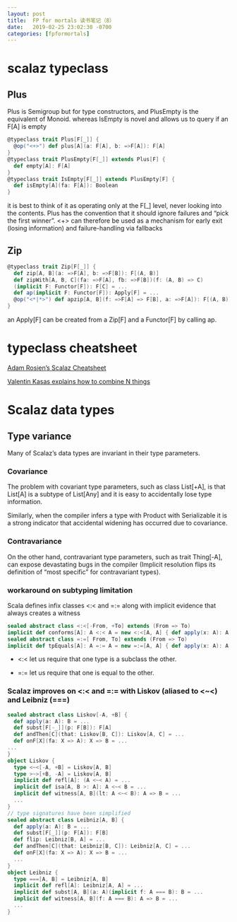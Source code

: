 ```yaml
---
layout: post
title:  FP for mortals 读书笔记（8）
date:   2019-02-25 23:02:30 -0700
categories: [fpformortals]
---
```

# scalaz typeclass
## Plus
Plus is Semigroup but for type constructors, and PlusEmpty is the equivalent of Monoid. whereas IsEmpty is novel and allows us to query if an F\[A\] is empty
```scala
@typeclass trait Plus[F[_]] {
  @op("<+>") def plus[A](a: F[A], b: =>F[A]): F[A]
}
@typeclass trait PlusEmpty[F[_]] extends Plus[F] {
  def empty[A]: F[A]
}
@typeclass trait IsEmpty[F[_]] extends PlusEmpty[F] {
  def isEmpty[A](fa: F[A]): Boolean
}
```

it is best to think of it as operating only at the F\[_\] level, never looking into the contents. 
Plus has the convention that it should ignore failures and “pick the first winner”. 
<+> can therefore be used as a mechanism for early exit (losing information) and failure-handling via fallbacks

## Zip
```scala
@typeclass trait Zip[F[_]] {
  def zip[A, B](a: =>F[A], b: =>F[B]): F[(A, B)]
  def zipWith[A, B, C](fa: =>F[A], fb: =>F[B])(f: (A, B) => C)
  (implicit F: Functor[F]): F[C] = ...
  def ap(implicit F: Functor[F]): Apply[F] = ...
  @op("<*|*>") def apzip[A, B](f: =>F[A] => F[B], a: =>F[A]): F[(A, B)] = ...
}
```
an Apply\[F\] can be created from a Zip\[F\] and a Functor\[F\] by calling ap.

# typeclass cheatsheet
[Adam Rosien’s Scalaz Cheatsheet](http://arosien.github.io/scalaz-cheatsheets/typeclasses.pdf)

[Valentin Kasas explains how to combine N things](https://twitter.com/ValentinKasas/status/879414703340081156)

# Scalaz data types
## Type variance
Many of Scalaz’s data types are invariant in their type parameters.

### Covariance
The problem with covariant type parameters, such as class List\[+A\], is that List\[A\] is a subtype of List\[Any\] and it is easy to accidentally lose type information.

Similarly, when the compiler infers a type with Product with Serializable it is a strong indicator that accidental widening has occurred due to covariance.
### Contravariance
On the other hand, contravariant type parameters, such as trait Thing\[-A\], can expose devastating bugs in the compiler (Implicit resolution flips its definition of “most specific” for contravariant types).
### workaround on subtyping limitation
Scala defines infix classes <:< and =:= along with implicit evidence that always creates a witness
```scala
sealed abstract class <:<[-From, +To] extends (From => To)
implicit def conforms[A]: A <:< A = new <:<[A, A] { def apply(x: A): A = x }
sealed abstract class =:=[ From, To] extends (From => To)
implicit def tpEquals[A]: A =:= A = new =:=[A, A] { def apply(x: A): A = x }
```

+ <:< let us require that one type is a subclass the other.

+ =:= let us require that one is equal to the other.

### Scalaz improves on <:< and =:= with Liskov (aliased to <~<) and Leibniz (===)
```scala
sealed abstract class Liskov[-A, +B] {
  def apply(a: A): B = ...
  def subst[F[-_]](p: F[B]): F[A]
  def andThen[C](that: Liskov[B, C]): Liskov[A, C] = ...
  def onF[X](fa: X => A): X => B = ...
...
}
object Liskov {
  type <~<[-A, +B] = Liskov[A, B]
  type >~>[+B, -A] = Liskov[A, B]
  implicit def refl[A]: (A <~< A) = ...
  implicit def isa[A, B >: A]: A <~< B = ...
  implicit def witness[A, B](lt: A <~< B): A => B = ...
  ...
}
// type signatures have been simplified
sealed abstract class Leibniz[A, B] {
  def apply(a: A): B = ...
  def subst[F[_]](p: F[A]): F[B]
  def flip: Leibniz[B, A] = ...
  def andThen[C](that: Leibniz[B, C]): Leibniz[A, C] = ...
  def onF[X](fa: X => A): X => B = ...
  ...
}
object Leibniz {
  type ===[A, B] = Leibniz[A, B]
  implicit def refl[A]: Leibniz[A, A] = ...
  implicit def subst[A, B](a: A)(implicit f: A === B): B = ...
  implicit def witness[A, B](f: A === B): A => B = ...
  ...
}
```